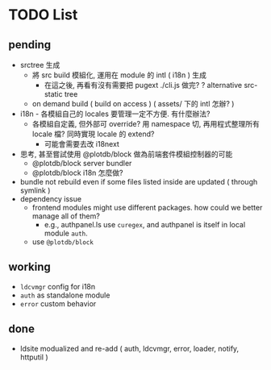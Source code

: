 # TODO List

## pending

 - srctree 生成
   - 將 src build 模組化, 運用在 module 的 intl ( i18n ) 生成
     - 在這之後, 再看有沒有需要把 pugext ./cli.js 做完?
     ? alternative src-static tree
   - on demand build ( build on access ) ( assets/ 下的 intl 怎辦? )
 - i18n - 各模組自己的 locales 要管理一定不方便. 有什麼辦法?
   - 各模組自定義, 但外部可 override? 用 namespace 切, 再用程式整理所有 locale 檔? 同時實現 locale 的 extend?
     - 可能會需要去改 i18next
 - 思考, 甚至嘗試使用 @plotdb/block 做為前端套件模組控制器的可能
   - @plotdb/block server bundler
   - @plotdb/block i18n 怎麼做?
 - bundle not rebuild even if some files listed inside are updated ( through symlink )
 - dependency issue
   - frontend modules might use different packages. how could we better manage all of them?
     - e.g., authpanel.ls use `curegex`, and authpanel is itself in local module `auth`.
   - use `@plotdb/block`

## working

 - `ldcvmgr` config for i18n
 - `auth` as standalone module
 - `error` custom behavior

## done

 * ldsite modualized and re-add ( auth, ldcvmgr, error, loader, notify, httputil )
